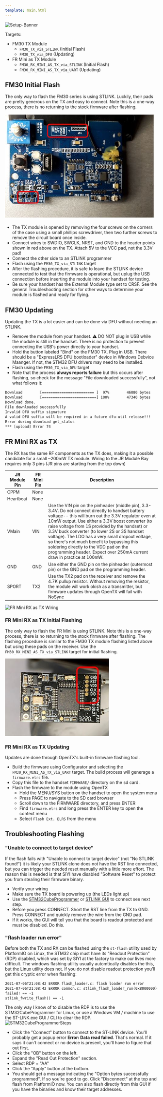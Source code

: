 ```yaml
---
template: main.html
---
```


![Setup-Banner](https://raw.githubusercontent.com/ExpressLRS/ExpressLRS-hardware/master/img/quick-start.png)

Targets:

- FM30 TX Module
    * `FM30_TX_via_STLINK` (Initial Flash)
    * `FM30_TX_via_DFU` (Updating)
- FR Mini as TX Module
    * `FM30_RX_MINI_AS_TX_via_STLINK` (Initial Flash)
    * `FM30_RX_MINI_AS_TX_via_UART` (Updating)

## FM30 Initial Flash

The only way to flash the FM30 series is using STLINK. Luckily, their pads are pretty generous on the TX and easy to connect. Note this is a one-way process, there is no returning to the stock firmware after flashing.

![TX Unwired](https://github.com/ExpressLRS/ExpressLRS-Hardware/blob/master/img/siyi/jupa/Siyi-4.JPG?raw=true)

* The TX module is opened by removing the four screws on the corners of the case using a small phillips screwdriver, then two further screws to remove the circuit board once inside.
* Connect wires to SWDIO, SWCLK, NRST, and GND to the header points shown in red above on the TX. Attach 5V to the VCC pad, not the 3.3V pad!
* Connect the other side to an STLINK programmer
* Flash using the `FM30_TX_via_STLINK` target
* After the flashing procedure, it is safe to leave the STLINK device connected to test that the firmware is operational, but uplug the USB connection before inserting the module into your handset for testing.
* Be sure your handset has the External Module type set to CRSF. See the general Troubleshooting section for other ways to determine your module is flashed and ready for flying.

## FM30 Updating

Updating the TX is a lot easier and can be done via DFU without needing an STLINK.

* Remove the module from your handset. ⚠️ DO NOT plug in USB while the module is still in the handset. There is no protection to prevent connecting the USB's power directly to your handset.
* Hold the button labeled "Bind" on the FM30 TX. Plug in USB. There should be a "ExpressLRS DFU bootloader" device in Windows Debvice Maanger. If not, the STM32 DFU drivers may need to be installed.
* Flash using the `FM30_TX_via_DFU` target
* Note that the process **always reports failure** but this occurs after flashing, so check for the message "File downloaded successfully", not what follows it:
```
Download        [======================== ]  97%        46080 bytes
Download        [=========================] 100%        47340 bytes
Download done.
File downloaded successfully
Invalid DFU suffix signature
A valid DFU suffix will be required in a future dfu-util release!!!
Error during download get_status
*** [upload] Error 74
```

## FR Mini RX as TX

The RX has the same RF components as the TX does, making it a possible candidate for a small ~200mW TX module. Wiring to the JR Module Bay requires only 3 pins (JR pins are starting from the top down)

JR Module Pin | FR Mini Pin | Description
|--|--|--|
| CPPM | None | |
| Heartbeat | None | |
| VMain | VIN | Use the VIN pin on the pinheader (middle pin), 3.3-3.4V. Do not connect directly to handset battery voltage-- this will burn out the 3.3V regulator even at 10mW output. Use either a 3.3V boost converter (to raise voltage from 1S provided by the handset) or 3.3V buck converter (to lower 2S or 3S handset voltage). The LDO has a very small dropout voltage, so there's not much benefit to bypassing this soldering directly to the VDD pad on the programming header. Expect over 250mA current draw in practice at 100mW. |
| GND | GND | Use either the GND pin on the pinheader (outermost pin) or the GND pad on the programming header.
| SPORT | TX2 | Use the TX2 pad on the receiver and remove the 4.7K pullup resistor. Without removing the resistor, the module will work okish as a transmitter, but firmware updates through OpenTX will fail with NoSync

![FR Mini RX as TX Wiring](https://cdn.discordapp.com/attachments/738450139693449258/864205774251229224/frmini-rx-as-tx-wiring.jpg)

### FR Mini RX as TX Initial Flashing

The only way to flash the FR Mini is using STLINK. Note this is a one-way process, there is no returning to the stock firmware after flashing. The flashing procedure is similar to the FM30 TX module flashing listed above but using these pads on the receiver. Use the `FM30_RX_MINI_AS_TX_via_STLINK` target for initial flashing.

![FR Mini Pads](https://raw.githubusercontent.com/ExpressLRS/ExpressLRS-Hardware/master/img/siyi/jupa/Siyi-12.JPG)

### FR Mini RX as TX Updating

Updates are done through OpenTX's built-in firmware flashing tool.

* Build the firmware using Configurator and selecting the `FM30_RX_MINI_AS_TX_via_UART` target. The build process will generage a `firmware.elrs` file.
* Copy this file to the handset `FIRMWARE/` directory on the sd card.
* Flash the firmware to the module using OpenTX
  * Hold the MENU/SYS button on the handset to open the system menu
  * Press PAGE to navigate to the SD card browser
  * Scroll down to the FIRMWARE directory, and press ENTER
  * Find `firmware.elrs` and long press the ENTER key to open the context menu
  * Select `Flash Ext. ELRS` from the menu

## Troubleshooting Flashing

### "Unable to connect to target device"

If the flash fails with "Unable to connect to target device" (not "No STLINK found!") it is likely your STLINK clone does not have the RST line connected, but you can trigger the needed reset manually with a little more effort. The reason this is needed is that SIYI have disabled "Software Reset" to protect you from stealing their firmware binary.
  * Verify your wiring
  * Make sure the TX board is powering up (the LEDs light up)
  * Use the [STM32CubeProgrammer](https://www.st.com/content/st_com/en/products/development-tools/software-development-tools/stm32-software-development-tools/stm32-programmers/stm32cubeprog.html) or [STLINK GUI](https://www.st.com/en/development-tools/stsw-link004.html) to connect see next step.
  * Before you press CONNECT. Short the RST line from the TX to GND. Press CONNECT and quickly remove the wire from the GND pad.
  * If it works, the GUI will tell you that the board is readout protected and must be disabled. Do this.

### "flash loader run error"

Before both the TX and RX can be flashed using the `st-flash` utility used by PlatformIO on Linux, the STM32 chip must have its "Readout Protection" (RDP) disabled, which was set by SIYI at the factory to make our lives more difficult. The windows flashing utility usually automtically disables the this, but the Linux utility does not. If you do not disable readout protection you'll get this cryptic error when flashing:
```
2021-07-06T21:08:42 ERROR flash_loader.c: flash loader run error
2021-07-06T21:08:42 ERROR common.c: stlink_flash_loader_run(0x8000000) failed! == -1
stlink_fwrite_flash() == -1
```
The only way I know of to disable the RDP is to use the STM32CubeProgrammer for Linux, or use a Windows VM / machine to use the ST-LINK.exe GUI / CLI to clear the RDP.
![STM32CubeProgrammerSteps](https://cdn.discordapp.com/attachments/798006228450017290/862145434311196682/unknown.png)
* Click the "Connect" button to connect to the ST-LINK device. You'll probably get a popup error **Error: Data read failed**. That's normal. If it says it can't connect or no device is present, you'll have to figure that out first.
* Click the "OB" button on the left.
* Expand the "Read Out Protection" section.
* Select RDP = "AA"
* Click the "Apply" button at the bottom.
* You should get a message indicating the "Option bytes successfully programmed". If so you're good to go. Click "Disconnect" at the top and flash from PlatformIO now. You can also flash directly from this GUI if you have the binaries and know their target addresses.
